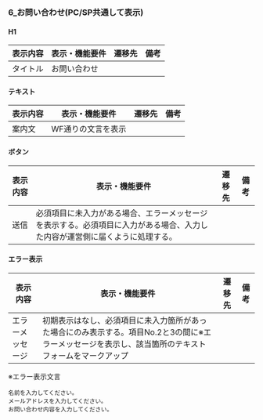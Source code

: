 ### 6_お問い合わせ(PC/SP共通して表示)
#### H1
|表示内容|表示・機能要件|遷移先|備考|
|---|---|---|---|
|タイトル|お問い合わせ|||

#### テキスト
|表示内容|表示・機能要件|遷移先|備考|
|---|---|---|---|
|案内文|WF通りの文言を表示|||

#### ボタン
|表示内容|表示・機能要件|遷移先|備考|
|---|---|---|---|
|送信|必須項目に未入力がある場合、エラーメッセージを表示する。必須項目に入力がある場合、入力した内容が運営側に届くように処理する。|||

#### エラー表示
|表示内容|表示・機能要件|遷移先|備考|
|---|---|---|---|
|エラーメッセージ|初期表示はなし、必須項目に未入力箇所があった場合にのみ表示する。項目No.2と3の間に※エラーメッセージを表示し、該当箇所のテキストフォームをマークアップ|||


※エラー表示文言
```
名前を入力してください。  
メールアドレスを入力してください。  
お問い合わせ内容を入力してください。
